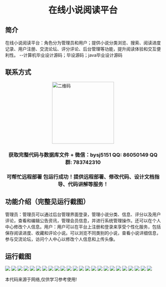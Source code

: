 <p><h1 align="center">在线小说阅读平台</h1></p>

## 简介
在线小说阅读平台：角色分为管理员和用户；提供小说分类浏览、搜索、阅读进度记录、用户注册、交流论坛、评分评论、后台管理等功能，提升阅读体验和交互便利性。    --计算机毕业设计源码；毕设源码；java毕业设计源码


## 联系方式
<img src="https://bs-1329754181.cos.ap-shanghai.myqcloud.com/wx.jpg" alt="二维码" style="display: block; margin: 0 auto;" width="200px">
<p><h3 align="center">获取完整代码与数据库文件 + 微信：bysj5151 QQ: 86050149 QQ群: 783742310</h3></p>
<p><h3 align="center">可帮忙远程部署 包运行成功！提供远程部署、修改代码、设计文档指导、代码讲解等服务！</h3></p>

## 功能介绍（完整见运行截图）
管理员：管理员可以通过后台管理界面登录，管理小说分类、信息、评分以及用户评论，查看和编辑公告资讯，管理会员信息，并进行系统管理操作。还可以在个人中心修改个人信息。用户：用户可以在平台上注册和登录来享受个性化服务，包括保存阅读进度、收藏和评论小说。可以浏览不同类别的小说，查看小说详细信息，参与交流论坛，访问个人中心以修改个人信息和上传头像。


## 运行截图
![](https://bs-1329754181.cos.ap-shanghai.myqcloud.com/spring/OnlineNovelReadingPlatform1/img/001.jpg)
![](https://bs-1329754181.cos.ap-shanghai.myqcloud.com/spring/OnlineNovelReadingPlatform1/img/002.jpg)
![](https://bs-1329754181.cos.ap-shanghai.myqcloud.com/spring/OnlineNovelReadingPlatform1/img/003.jpg)
![](https://bs-1329754181.cos.ap-shanghai.myqcloud.com/spring/OnlineNovelReadingPlatform1/img/004.jpg)
![](https://bs-1329754181.cos.ap-shanghai.myqcloud.com/spring/OnlineNovelReadingPlatform1/img/005.jpg)
![](https://bs-1329754181.cos.ap-shanghai.myqcloud.com/spring/OnlineNovelReadingPlatform1/img/006.jpg)
![](https://bs-1329754181.cos.ap-shanghai.myqcloud.com/spring/OnlineNovelReadingPlatform1/img/007.jpg)
![](https://bs-1329754181.cos.ap-shanghai.myqcloud.com/spring/OnlineNovelReadingPlatform1/img/008.jpg)
![](https://bs-1329754181.cos.ap-shanghai.myqcloud.com/spring/OnlineNovelReadingPlatform1/img/009.jpg)
![](https://bs-1329754181.cos.ap-shanghai.myqcloud.com/spring/OnlineNovelReadingPlatform1/img/010.jpg)
![](https://bs-1329754181.cos.ap-shanghai.myqcloud.com/spring/OnlineNovelReadingPlatform1/img/011.jpg)
![](https://bs-1329754181.cos.ap-shanghai.myqcloud.com/spring/OnlineNovelReadingPlatform1/img/012.jpg)
![](https://bs-1329754181.cos.ap-shanghai.myqcloud.com/spring/OnlineNovelReadingPlatform1/img/013.jpg)
![](https://bs-1329754181.cos.ap-shanghai.myqcloud.com/spring/OnlineNovelReadingPlatform1/img/014.jpg)
![](https://bs-1329754181.cos.ap-shanghai.myqcloud.com/spring/OnlineNovelReadingPlatform1/img/015.jpg)
![](https://bs-1329754181.cos.ap-shanghai.myqcloud.com/spring/OnlineNovelReadingPlatform1/img/016.jpg)
![](https://bs-1329754181.cos.ap-shanghai.myqcloud.com/spring/OnlineNovelReadingPlatform1/img/017.jpg)
![](https://bs-1329754181.cos.ap-shanghai.myqcloud.com/spring/OnlineNovelReadingPlatform1/img/018.jpg)
![](https://bs-1329754181.cos.ap-shanghai.myqcloud.com/spring/OnlineNovelReadingPlatform1/img/019.jpg)
![](https://bs-1329754181.cos.ap-shanghai.myqcloud.com/spring/OnlineNovelReadingPlatform1/img/020.jpg)
![](https://bs-1329754181.cos.ap-shanghai.myqcloud.com/spring/OnlineNovelReadingPlatform1/img/021.jpg)
![](https://bs-1329754181.cos.ap-shanghai.myqcloud.com/spring/OnlineNovelReadingPlatform1/img/022.jpg)
![](https://bs-1329754181.cos.ap-shanghai.myqcloud.com/spring/OnlineNovelReadingPlatform1/img/023.jpg)
![](https://bs-1329754181.cos.ap-shanghai.myqcloud.com/spring/OnlineNovelReadingPlatform1/img/024.jpg)

<p>本代码来源于网络,仅供学习参考使用!</p>
